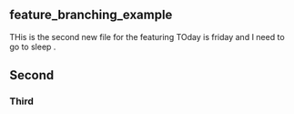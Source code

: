## feature_branching_example

THis is the second new file for the featuring TOday is friday and I need to go to sleep .

## Second



###    Third 
